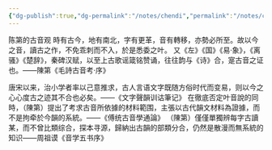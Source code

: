 ```yaml
---
{"dg-publish":true,"dg-permalink":"/notes/chendi","permalink":"/notes/chendi/","tags":["语言学"],"created":"2024-11-30T21:05:27.995+08:00","updated":"2025-04-21T16:08:55.917+08:00"}
---
```


陈第的古音观
時有古今，地有南北，字有更革，音有轉移，亦勢必所至。故以今之音，讀古之作，不免乖刺而不入，於是悉委之叶。
又《左》《国》《易·象》，《离骚》《楚辞》，秦碑汉赋，以至上古歌谣箴铭赞诵，往往韵与《诗》合，寔古音之证也。——陳第《毛詩古音考·序》

唐宋以来，治小学者率以己意推求，古人言语文字既随方俗时代而变易，则以今之心心度古之迹其不合也必矣。——《文字聲韻训诂筆记》
在徹底否定叶音說的同時，（陳第）提出了考求古音所依據的材料範围，主張以古代韻文材料為證據，而不是拘牵於今韻的系統。——《傅统古音學通論》
（陳第）僅僅單獨辨每字古讀某，而不曾比類综合，探本寻源，歸納出古韻的部類分合，仍然是散漫而無系統的知识——周祖谟《音学五书序》